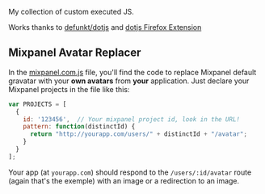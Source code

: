 My collection of custom executed JS.

Works thanks to [defunkt/dotjs](https://github.com/defunkt/dotjs) and [dotjs Firefox Extension](https://addons.mozilla.org/en-US/firefox/addon/dotjs/)

## Mixpanel Avatar Replacer

In the [mixpanel.com.js](mixpanel.com.js) file, you'll find the code to replace Mixpanel default gravatar with your **own avatars** from **your** application. Just declare your Mixpanel projects in the file like this:

```js
var PROJECTS = [
  {
    id: '123456',  // Your mixpanel project id, look in the URL!
    pattern: function(distinctId) {
      return "http://yourapp.com/users/" + distinctId + "/avatar";
    }
  }
];
```

Your app (at `yourapp.com`) should respond to the `/users/:id/avatar` route (again that's the exemple) with an image or a redirection to an image.
